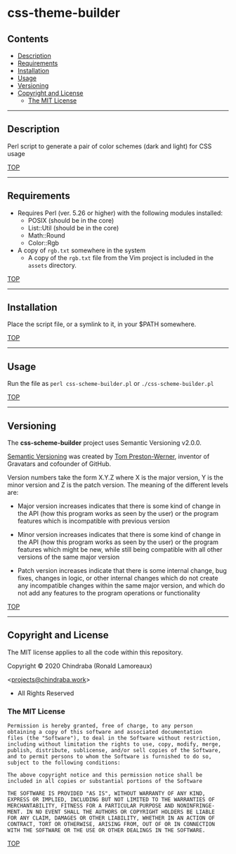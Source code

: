 # css-theme-builder

## Contents

-  [Description](#description)
-  [Requirements](#requirements)
-  [Installation](#installation)
-  [Usage](#usage)
-  [Versioning](#versioning)
-  [Copyright and License](#copyright-and-license)
   -  [The MIT License](#the-mit-license)


---
## Description

Perl script to generate a pair of color schemes (dark and light) for CSS usage

[TOP](#contents)

---
## Requirements

-  Requires Perl (ver. 5.26 or higher) with the following modules installed:
   -  POSIX (should be in the core)
   -  List::Util (should be in the core)
   -  Math::Round
   -  Color::Rgb
-  A copy of `rgb.txt` somewhere in the system
   -  A copy of the `rgb.txt` file from the Vim project is included in the `assets` directory.

[TOP](#contents)

---
## Installation

Place the script file, or a symlink to it, in your $PATH somewhere.

[TOP](#contents)

---
## Usage

Run the file as `perl css-scheme-builder.pl` or `./css-scheme-builder.pl`

[TOP](#contents)

---
## Versioning

The **css-scheme-builder** project uses Semantic Versioning v2.0.0.

[Semantic Versioning](https://semver.org/spec/v2.0.0.html) was created by [Tom Preston-Werner](http://tom.preston-werner.com/), inventor of Gravatars and cofounder of GitHub.

Version numbers take the form X.Y.Z where X is the major version, Y is the minor version and Z is the patch version. The meaning of the different levels are:

* Major version increases indicates that there is some kind of change in the API (how this program works as seen by the user) or the program features which is incompatible with previous version

* Minor version increases indicates that there is some kind of change in the API (how this program works as seen by the user) or the program features which might be new, while still being compatible with all other versions of the same major version

* Patch version increases indicate that there is some internal change, bug fixes, changes in logic, or other internal changes which do not create any incompatible changes within the same major version, and which do not add any features to the program operations or functionality

[TOP](#contents)

---
## Copyright and License

The MIT license applies to all the code within this repository.

Copyright © 2020  Chindraba (Ronald Lamoreaux)

   <[projects@chindraba.work](mailto:projects@chindraba.work?subject=Project%20css-scheme-builder)>

- All Rights Reserved

### The MIT License

    Permission is hereby granted, free of charge, to any person
    obtaining a copy of this software and associated documentation
    files (the "Software"), to deal in the Software without restriction,
    including without limitation the rights to use, copy, modify, merge,
    publish, distribute, sublicense, and/or sell copies of the Software,
    and to permit persons to whom the Software is furnished to do so,
    subject to the following conditions:

    The above copyright notice and this permission notice shall be
    included in all copies or substantial portions of the Software

    THE SOFTWARE IS PROVIDED "AS IS", WITHOUT WARRANTY OF ANY KIND,
    EXPRESS OR IMPLIED, INCLUDING BUT NOT LIMITED TO THE WARRANTIES OF
    MERCHANTABILITY, FITNESS FOR A PARTICULAR PURPOSE AND NONINFRINGE-
    MENT. IN NO EVENT SHALL THE AUTHORS OR COPYRIGHT HOLDERS BE LIABLE
    FOR ANY CLAIM, DAMAGES OR OTHER LIABILITY, WHETHER IN AN ACTION OF
    CONTRACT, TORT OR OTHERWISE, ARISING FROM, OUT OF OR IN CONNECTION
    WITH THE SOFTWARE OR THE USE OR OTHER DEALINGS IN THE SOFTWARE.

[TOP](#contents)
